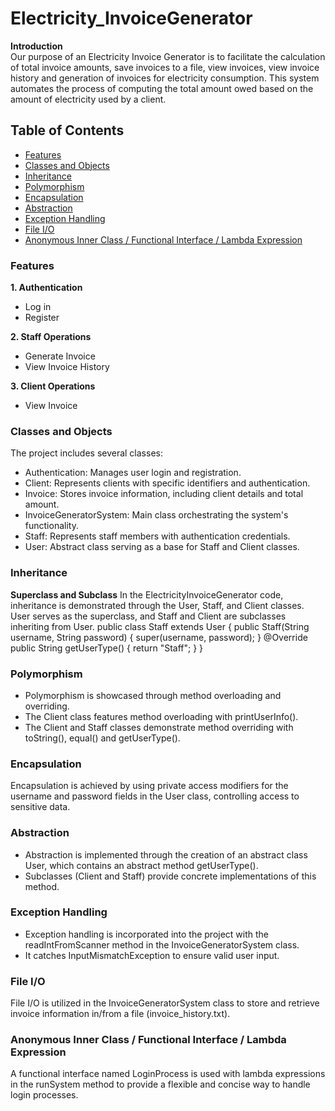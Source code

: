 # Electricity_InvoiceGenerator
**Introduction** <br>
 Our purpose of an Electricity Invoice Generator is to facilitate the calculation of total invoice amounts, save invoices to a file, view invoices, view invoice history and generation of invoices for electricity consumption. This system automates the process of computing the total amount owed based on the amount of electricity used by a client.

## Table of Contents
- [Features](#features)
- [Classes and Objects](#classes-and-objects)
- [Inheritance](#inheritance)
- [Polymorphism](#polymorphism)
- [Encapsulation](#encapsulation)
- [Abstraction](#abstraction)
- [Exception Handling](#exception-handling)
- [File I/O](#file-io)
- [Anonymous Inner Class / Functional Interface / Lambda Expression](#anonymous-inner-class--functional-interface--lambda-expression)

### Features
**1. Authentication**<br/>
- Log in
- Register

**2. Staff Operations**<br/>
- Generate Invoice
- View Invoice History<br/>

**3. Client Operations**<br/>
- View Invoice<br/>


### Classes and Objects
The project includes several classes:
- Authentication: Manages user login and registration.
- Client: Represents clients with specific identifiers and authentication.
- Invoice: Stores invoice information, including client details and total amount.
- InvoiceGeneratorSystem: Main class orchestrating the system's functionality.
- Staff: Represents staff members with authentication credentials.
- User: Abstract class serving as a base for Staff and Client classes.


### Inheritance 
**Superclass and Subclass**
In the ElectricityInvoiceGenerator code, inheritance is demonstrated through the User, Staff, and Client classes. User serves as the superclass, and Staff and Client are subclasses inheriting  from User. 
  public class Staff extends User {
      public Staff(String username, String password) {
          super(username, password);
      }
      @Override
      public String getUserType() {
          return "Staff";
      }
  }

### Polymorphism 
- Polymorphism is showcased through method overloading and overriding. <br>
- The Client class features method overloading with printUserInfo(). <br>
- The Client and Staff classes demonstrate method overriding with toString(), equal() and 
getUserType().<br>

### Encapsulation 
 Encapsulation is achieved by using private access modifiers for the username and password fields in the User class, controlling access to sensitive data.<br>

### Abstraction 
- Abstraction is implemented through the creation of an abstract class User, which contains an abstract method getUserType().<br>
- Subclasses (Client and Staff) provide concrete implementations of this method.<br>

### Exception Handling
- Exception handling is incorporated into the project with the readIntFromScanner method in the InvoiceGeneratorSystem class.<br>
- It catches InputMismatchException to ensure valid user input.<br>

### File I/O 
 File I/O is utilized in the InvoiceGeneratorSystem class to store and retrieve invoice information in/from a file (invoice_history.txt).<br>

### Anonymous Inner Class / Functional Interface / Lambda Expression
 A functional interface named LoginProcess is used with lambda expressions in the runSystem method to provide a flexible and concise way to handle 
login processes.







 




